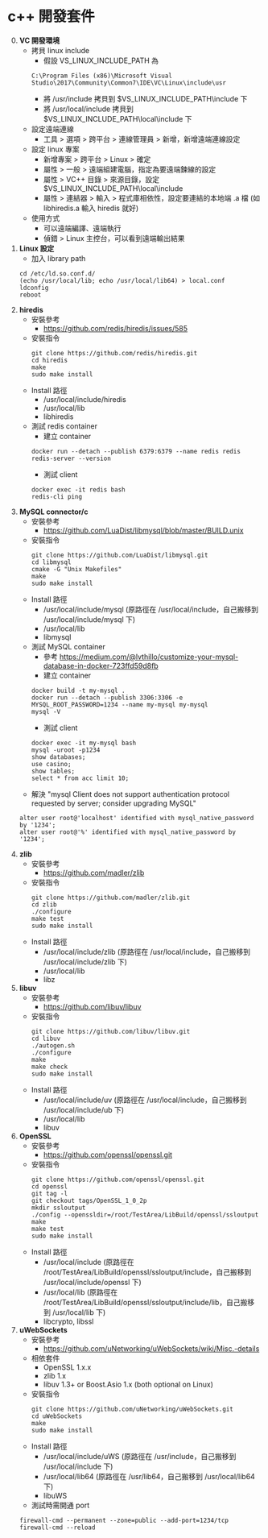 c++ 開發套件
=========================
0. **VC 開發環境**
	- 拷貝 linux include
		- 假設 VS_LINUX_INCLUDE_PATH 為
		~~~
		C:\Program Files (x86)\Microsoft Visual Studio\2017\Community\Common7\IDE\VC\Linux\include\usr
		~~~
		- 將 /usr/include 拷貝到 $VS_LINUX_INCLUDE_PATH\include 下
		- 將 /usr/local/include 拷貝到 $VS_LINUX_INCLUDE_PATH\local\include 下
	- 設定遠端連線
		- 工具 > 選項 > 跨平台 > 連線管理員 > 新增，新增遠端連線設定
	- 設定 linux 專案
		- 新增專案 > 跨平台 > Linux > 確定
		- 屬性 > 一般 > 遠端組建電腦，指定為要遠端鍊線的設定
		- 屬性 > VC++ 目錄 > 來源目錄，設定 $VS_LINUX_INCLUDE_PATH\local\include
		- 屬性 > 連結器 > 輸入 > 程式庫相依性，設定要連結的本地端 .a 檔 (如 libhiredis.a 輸入 hiredis 就好)
	- 使用方式
		- 可以遠端編譯、遠端執行
		- 偵錯 > Linux 主控台，可以看到遠端輸出結果
0. **Linux 設定**
	- 加入 library path
	~~~
	cd /etc/ld.so.conf.d/
	(echo /usr/local/lib; echo /usr/local/lib64) > local.conf
	ldconfig
	reboot
	~~~
0. **hiredis**
	- 安裝參考
		- https://github.com/redis/hiredis/issues/585
	- 安裝指令
		~~~
		git clone https://github.com/redis/hiredis.git
		cd hiredis
		make
		sudo make install
		~~~
	- Install 路徑
		- /usr/local/include/hiredis
		- /usr/local/lib
		- libhiredis
	- 測試 redis container
		- 建立 container
		~~~
		docker run --detach --publish 6379:6379 --name redis redis
		redis-server --version
		~~~
		- 測試 client
		~~~
		docker exec -it redis bash
		redis-cli ping
		~~~
0. **MySQL connector/c**
	- 安裝參考
		- https://github.com/LuaDist/libmysql/blob/master/BUILD.unix
	- 安裝指令
		~~~
		git clone https://github.com/LuaDist/libmysql.git
		cd libmysql
		cmake -G "Unix Makefiles"
		make
		sudo make install
		~~~
	- Install 路徑
		- /usr/local/include/mysql (原路徑在 /usr/local/include，自己搬移到 /usr/local/include/mysql 下)
		- /usr/local/lib
		- libmysql
	- 測試 MySQL container
		- 參考 https://medium.com/@lvthillo/customize-your-mysql-database-in-docker-723ffd59d8fb
		- 建立 container
		~~~
		docker build -t my-mysql .
		docker run --detach --publish 3306:3306 -e MYSQL_ROOT_PASSWORD=1234 --name my-mysql my-mysql
		mysql -V
		~~~
		- 測試 client
		~~~
		docker exec -it my-mysql bash
		mysql -uroot -p1234
		show databases;
		use casino;
		show tables;
		select * from acc limit 10;
		~~~
	- 解決 "mysql Client does not support authentication protocol requested by server; consider upgrading MySQL"
	~~~
	alter user root@'localhost' identified with mysql_native_password by '1234';
	alter user root@'%' identified with mysql_native_password by '1234';
	~~~
0. **zlib**
	- 安裝參考
		- https://github.com/madler/zlib
	- 安裝指令
		~~~
		git clone https://github.com/madler/zlib.git
		cd zlib
		./configure
		make test
		sudo make install
		~~~
	- Install 路徑
		- /usr/local/include/zlib (原路徑在 /usr/local/include，自己搬移到 /usr/local/include/zlib 下)
		- /usr/local/lib
		- libz
0. **libuv**
	- 安裝參考
		- https://github.com/libuv/libuv
	- 安裝指令
		~~~
		git clone https://github.com/libuv/libuv.git
		cd libuv
		./autogen.sh
		./configure
		make
		make check
		sudo make install
		~~~
	- Install 路徑
		- /usr/local/include/uv (原路徑在 /usr/local/include，自己搬移到 /usr/local/include/ub 下)
		- /usr/local/lib
		- libuv
0. **OpenSSL**
	- 安裝參考
		- https://github.com/openssl/openssl.git
	- 安裝指令
		~~~
		git clone https://github.com/openssl/openssl.git
		cd openssl
		git tag -l
		git checkout tags/OpenSSL_1_0_2p
		mkdir ssloutput
		./config --openssldir=/root/TestArea/LibBuild/openssl/ssloutput
		make
		make test
		sudo make install
		~~~
	- Install 路徑
		- /usr/local/include (原路徑在 /root/TestArea/LibBuild/openssl/ssloutput/include，自己搬移到 /usr/local/include/openssl 下)
		- /usr/local/lib (原路徑在 /root/TestArea/LibBuild/openssl/ssloutput/include/lib，自己搬移到 /usr/local/lib 下)
		- libcrypto, libssl	
0. **uWebSockets**
	- 安裝參考
		- https://github.com/uNetworking/uWebSockets/wiki/Misc.-details
	- 相依套件
		- OpenSSL 1.x.x
		- zlib 1.x
		- libuv 1.3+ or Boost.Asio 1.x (both optional on Linux)
	- 安裝指令
		~~~
		git clone https://github.com/uNetworking/uWebSockets.git
		cd uWebSockets
		make
		sudo make install
		~~~
	- Install 路徑
		- /usr/local/include/uWS (原路徑在 /usr/include，自己搬移到 /usr/local/include 下)
		- /usr/local/lib64 (原路徑在 /usr/lib64，自己搬移到 /usr/local/lib64 下)
		- libuWS
	- 測試時需開通 port
	~~~
	firewall-cmd --permanent --zone=public --add-port=1234/tcp
	firewall-cmd --reload
	~~~